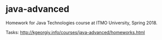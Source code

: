 # java-advanced
Homework for Java Technologies course at ITMO University, Spring 2018.

Tasks: http://kgeorgiy.info/courses/java-advanced/homeworks.html
